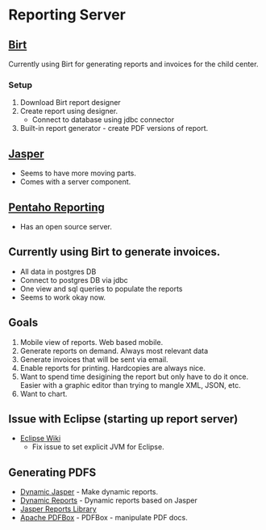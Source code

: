 # Reporting Server

## [Birt](http://www.eclipse.org/birt/)
Currently using Birt for generating reports and invoices for the child center.
### Setup
1. Download Birt report designer
1. Create report using designer.
    * Connect to database using jdbc connector
1. Built-in report generator - create PDF versions of report.

## [Jasper](http://community.jaspersoft.com/)
* Seems to have more moving parts.
* Comes with a server component.

## [Pentaho Reporting](https://community.hds.com/docs/DOC-1009856-pentaho-reporting)
* Has an open source server.

## Currently using Birt to generate invoices.
* All data in postgres DB
* Connect to postgres DB via jdbc
* One view and sql queries to populate the reports
* Seems to work okay now.

## Goals
1. Mobile view of reports. Web based mobile.
1. Generate reports on demand. Always most relevant data
1. Generate invoices that will be sent via email.
1. Enable reports for printing. Hardcopies are always nice.
1. Want to spend time desigining the report but only have to do it once. Easier with a graphic editor than trying to mangle XML, JSON, etc.
1. Want to chart.

## Issue with Eclipse (starting up report server)
* [Eclipse Wiki](https://wiki.eclipse.org/Eclipse.ini)
    * Fix issue to set explicit JVM for Eclipse.
## Generating PDFS
* [Dynamic Jasper](http://dynamicjasper.com/) - Make dynamic reports.
* [Dynamic Reports](http://dynamicreports.org/) - Dynamic reports based on Jasper
* [Jasper Reports Library](https://community.jaspersoft.com/project/jasperreports-library)
* [Apache PDFBox](https://pdfbox.apache.org/) - PDFBox - manipulate PDF docs.